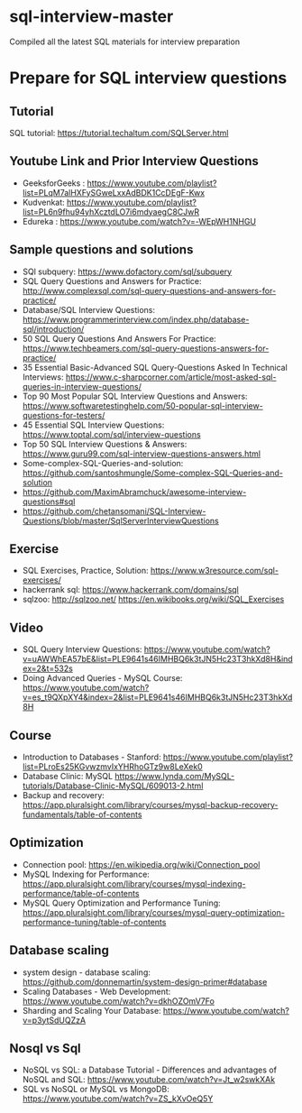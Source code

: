 # sql-interview-master
Compiled all the latest SQL materials for interview preparation
# Prepare for SQL interview questions

##  Tutorial
SQL tutorial: https://tutorial.techaltum.com/SQLServer.html

## Youtube Link and Prior Interview Questions
* GeeksforGeeks : https://www.youtube.com/playlist?list=PLqM7alHXFySGweLxxAdBDK1CcDEgF-Kwx
* Kudvenkat: https://www.youtube.com/playlist?list=PL6n9fhu94yhXcztdLO7i6mdyaegC8CJwR
* Edureka : https://www.youtube.com/watch?v=-WEpWH1NHGU

## Sample questions and solutions
* SQl subquery: https://www.dofactory.com/sql/subquery
* SQL Query Questions and Answers for Practice: http://www.complexsql.com/sql-query-questions-and-answers-for-practice/
* Database/SQL Interview Questions: https://www.programmerinterview.com/index.php/database-sql/introduction/
* 50 SQL Query Questions And Answers For Practice: https://www.techbeamers.com/sql-query-questions-answers-for-practice/
* 35 Essential Basic-Advanced SQL Query-Questions Asked In Technical Interviews: https://www.c-sharpcorner.com/article/most-asked-sql-queries-in-interview-questions/
* Top 90 Most Popular SQL Interview Questions and Answers:  https://www.softwaretestinghelp.com/50-popular-sql-interview-questions-for-testers/
* 45 Essential SQL Interview Questions: https://www.toptal.com/sql/interview-questions
* Top 50 SQL Interview Questions & Answers: https://www.guru99.com/sql-interview-questions-answers.html
* Some-complex-SQL-Queries-and-solution:  https://github.com/santoshmungle/Some-complex-SQL-Queries-and-solution
* https://github.com/MaximAbramchuck/awesome-interview-questions#sql
* https://github.com/chetansomani/SQL-Interview-Questions/blob/master/SqlServerInterviewQuestions

## Exercise
* SQL Exercises, Practice, Solution:  https://www.w3resource.com/sql-exercises/
* hackerrank sql: https://www.hackerrank.com/domains/sql
* sqlzoo: http://sqlzoo.net/
https://en.wikibooks.org/wiki/SQL_Exercises

## Video

* SQL Query Interview Questions: https://www.youtube.com/watch?v=uAWWhEA57bE&list=PLE9641s46IMHBQ6k3tJN5Hc23T3hkXd8H&index=2&t=532s
* Doing Advanced Queries - MySQL Course: https://www.youtube.com/watch?v=es_t9QXpXY4&index=2&list=PLE9641s46IMHBQ6k3tJN5Hc23T3hkXd8H

## Course
* Introduction to Databases - Stanford: https://www.youtube.com/playlist?list=PLroEs25KGvwzmvIxYHRhoGTz9w8LeXek0
* Database Clinic: MySQL https://www.lynda.com/MySQL-tutorials/Database-Clinic-MySQL/609013-2.html
* Backup and recovery: https://app.pluralsight.com/library/courses/mysql-backup-recovery-fundamentals/table-of-contents
## Optimization
* Connection pool: https://en.wikipedia.org/wiki/Connection_pool
* MySQL Indexing for Performance: https://app.pluralsight.com/library/courses/mysql-indexing-performance/table-of-contents
* MySQL Query Optimization and Performance Tuning: https://app.pluralsight.com/library/courses/mysql-query-optimization-performance-tuning/table-of-contents
## Database scaling
* system design - database scaling: https://github.com/donnemartin/system-design-primer#database
* Scaling Databases - Web Development: https://www.youtube.com/watch?v=dkhOZOmV7Fo
* Sharding and Scaling Your Database: https://www.youtube.com/watch?v=p3ytSdUQZzA

## Nosql vs Sql
* NoSQL vs SQL: a Database Tutorial - Differences and advantages of NoSQL and SQL: https://www.youtube.com/watch?v=Jt_w2swkXAk
* SQL vs NoSQL or MySQL vs MongoDB: https://www.youtube.com/watch?v=ZS_kXvOeQ5Y
